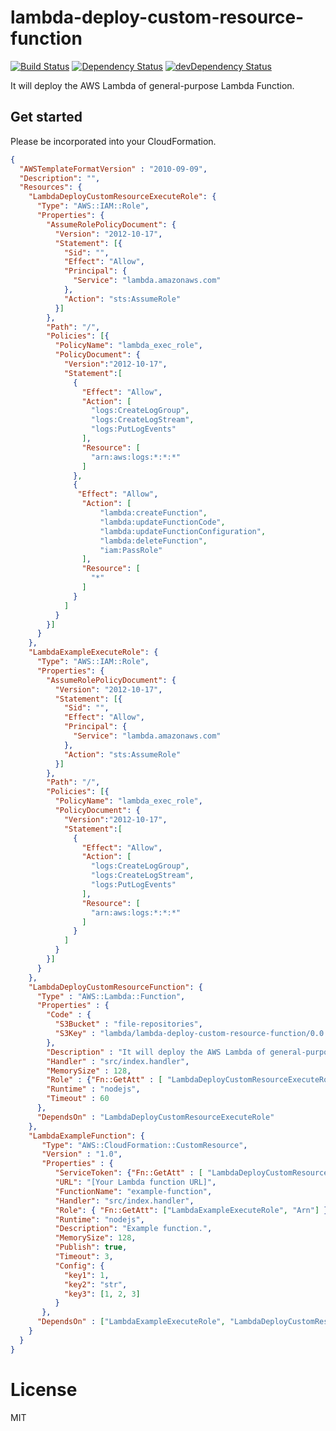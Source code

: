 # lambda-deploy-custom-resource-function

[![Build Status](https://travis-ci.org/k-kinzal/lambda-deploy-custom-resource-function.svg)](https://travis-ci.org/k-kinzal/lambda-deploy-custom-resource-function)
[![Dependency Status](https://david-dm.org/k-kinzal/lambda-deploy-custom-resource-function.png?theme=shields.io)](https://david-dm.org/k-kinzal/lambda-deploy-custom-resource-function)
[![devDependency Status](https://david-dm.org/k-kinzal/lambda-deploy-custom-resource-function/dev-status.png?theme=shields.io)](https://david-dm.org/k-kinzal/lambda-deploy-custom-resource-function#info=devDependencies)

It will deploy the AWS Lambda of general-purpose Lambda Function.

## Get started

Please be incorporated into your CloudFormation.

```json
{
  "AWSTemplateFormatVersion" : "2010-09-09",
  "Description": "",
  "Resources": {
    "LambdaDeployCustomResourceExecuteRole": {
      "Type": "AWS::IAM::Role",
      "Properties": {
        "AssumeRolePolicyDocument": {
          "Version": "2012-10-17",
          "Statement": [{
            "Sid": "",
            "Effect": "Allow",
            "Principal": {
              "Service": "lambda.amazonaws.com"
            },
            "Action": "sts:AssumeRole"
          }]
        },
        "Path": "/",
        "Policies": [{
          "PolicyName": "lambda_exec_role",
          "PolicyDocument": {
            "Version":"2012-10-17",
            "Statement":[
              {
                "Effect": "Allow",
                "Action": [
                  "logs:CreateLogGroup",
                  "logs:CreateLogStream",
                  "logs:PutLogEvents"
                ],
                "Resource": [
                  "arn:aws:logs:*:*:*"
                ]
              },
              {
               "Effect": "Allow",
                "Action": [
                    "lambda:createFunction",
                    "lambda:updateFunctionCode",
                    "lambda:updateFunctionConfiguration",
                    "lambda:deleteFunction",
                    "iam:PassRole"
                ],
                "Resource": [
                  "*"
                ]
              }
            ]
          }
        }]
      }
    },
    "LambdaExampleExecuteRole": {
      "Type": "AWS::IAM::Role",
      "Properties": {
        "AssumeRolePolicyDocument": {
          "Version": "2012-10-17",
          "Statement": [{
            "Sid": "",
            "Effect": "Allow",
            "Principal": {
              "Service": "lambda.amazonaws.com"
            },
            "Action": "sts:AssumeRole"
          }]
        },
        "Path": "/",
        "Policies": [{
          "PolicyName": "lambda_exec_role",
          "PolicyDocument": {
            "Version":"2012-10-17",
            "Statement":[
              {
                "Effect": "Allow",
                "Action": [
                  "logs:CreateLogGroup",
                  "logs:CreateLogStream",
                  "logs:PutLogEvents"
                ],
                "Resource": [
                  "arn:aws:logs:*:*:*"
                ]
              }
            ]
          }
        }]
      }
    },
    "LambdaDeployCustomResourceFunction": {
      "Type" : "AWS::Lambda::Function",
      "Properties" : {
        "Code" : {
          "S3Bucket" : "file-repositories",
          "S3Key" : "lambda/lambda-deploy-custom-resource-function/0.0.3.zip"
        },
        "Description" : "It will deploy the AWS Lambda of general-purpose Lambda Function.",
        "Handler" : "src/index.handler",
        "MemorySize" : 128,
        "Role" : {"Fn::GetAtt" : [ "LambdaDeployCustomResourceExecuteRole", "Arn" ]},
        "Runtime" : "nodejs",
        "Timeout" : 60
      },
      "DependsOn" : "LambdaDeployCustomResourceExecuteRole"
    },
    "LambdaExampleFunction": {
       "Type": "AWS::CloudFormation::CustomResource",
       "Version" : "1.0",
       "Properties" : {
          "ServiceToken": {"Fn::GetAtt" : [ "LambdaDeployCustomResourceFunction", "Arn" ]},
          "URL": "[Your Lambda function URL]",
          "FunctionName": "example-function",
          "Handler": "src/index.handler",
          "Role": { "Fn::GetAtt": ["LambdaExampleExecuteRole", "Arn"] },
          "Runtime": "nodejs",
          "Description": "Example function.",
          "MemorySize": 128,
          "Publish": true,
          "Timeout": 3,
          "Config": {
            "key1": 1,
            "key2": "str",
            "key3": [1, 2, 3]
          }
       },
      "DependsOn" : ["LambdaExampleExecuteRole", "LambdaDeployCustomResourceFunction"]
    }
  }
}
```

# License

MIT

